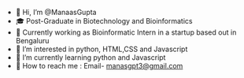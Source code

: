 - 👋 Hi, I’m @ManaasGupta 
- :mortar_board: Post-Graduate in Biotechnology and Bioinformatics
- :office: Currently working as Bioinformatic Intern in a startup based out in Bengaluru
- 👀 I’m interested in python, HTML,CSS and Javascript
- 🌱 I’m currently learning python and Javascript
- :e-mail:  How to reach me : Email- manasgpt3@gmail.com

<!---
ManaasGupta/ManaasGupta is a ✨ special ✨ repository because its `README.md` (this file) appears on your GitHub profile.
You can click the Preview link to take a look at your changes.
--->
